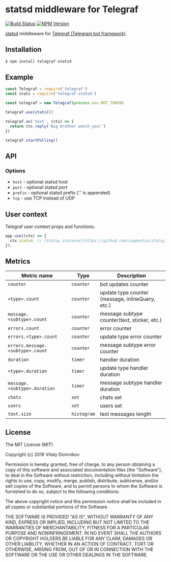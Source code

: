 # statsd middleware for Telegraf

[![Build Status](https://img.shields.io/travis/telegraf/telegraf-statsd.svg?branch=master&style=flat-square)](https://travis-ci.org/telegraf/telegraf-statsd)
[![NPM Version](https://img.shields.io/npm/v/telegraf-statsd.svg?style=flat-square)](https://www.npmjs.com/package/telegraf-statsd)

[statsd](https://github.com/etsy/statsd) middleware for [Telegraf (Telegram bot framework)](https://github.com/telegraf/telegraf).

## Installation

```js
$ npm install telegraf-statsd
```

## Example
  
```js
const Telegraf = require('telegraf')
const stats = require('telegraf-statsd')

const telegraf = new Telegraf(process.env.BOT_TOKEN)

telegraf.use(stats())

telegraf.on('text', (ctx) => {
  return ctx.reply('Big brother watch you!')
})

telegraf.startPolling()
```

## API

### Options

* `host` - optional statsd host
* `port` - optional statsd port
* `prefix` - optional statsd prefix ('.' is appended)
* `tcp` - use TCP instead of UDP

## User context

Telegraf user context props and functions:

```js
app.use((ctx) => {
  ctx.statsd  // [Statsy instance](https://github.com/segmentio/statsy)
});
```

## Metrics

| Metric name | Type | Description |
| --- | --- | --- |
| `counter` | `counter` | bot updates counter |
| `<type>.count` | `counter` | update type counter (message, inlineQuery, etc.) |
| `message.<subtype>.count` | `counter` | message subtype counter(text, sticker, etc.) |
| `errors.count` | `counter` | error counter |
| `errors.<type>.count` | `counter` | update type error counter |
| `errors.message.<subtype>.count` | `counter` | message subtype error counter |
| `duration` | `timer` | handler duration |
| `<type>.duration` | `timer` | update type handler duration  |
| `message.<subtype>.duration` | `timer` | message subtype handler duration  |
| `chats` | `set` | chats set |
| `users` | `set` | users set |
| `text.size` | `histogram` | text messages length |

## License

The MIT License (MIT)

Copyright (c) 2016 Vitaly Domnikov

Permission is hereby granted, free of charge, to any person obtaining a copy
of this software and associated documentation files (the "Software"), to deal
in the Software without restriction, including without limitation the rights
to use, copy, modify, merge, publish, distribute, sublicense, and/or sell
copies of the Software, and to permit persons to whom the Software is
furnished to do so, subject to the following conditions:

The above copyright notice and this permission notice shall be included in all
copies or substantial portions of the Software.

THE SOFTWARE IS PROVIDED "AS IS", WITHOUT WARRANTY OF ANY KIND, EXPRESS OR
IMPLIED, INCLUDING BUT NOT LIMITED TO THE WARRANTIES OF MERCHANTABILITY,
FITNESS FOR A PARTICULAR PURPOSE AND NONINFRINGEMENT. IN NO EVENT SHALL THE
AUTHORS OR COPYRIGHT HOLDERS BE LIABLE FOR ANY CLAIM, DAMAGES OR OTHER
LIABILITY, WHETHER IN AN ACTION OF CONTRACT, TORT OR OTHERWISE, ARISING FROM,
OUT OF OR IN CONNECTION WITH THE SOFTWARE OR THE USE OR OTHER DEALINGS IN THE
SOFTWARE.

